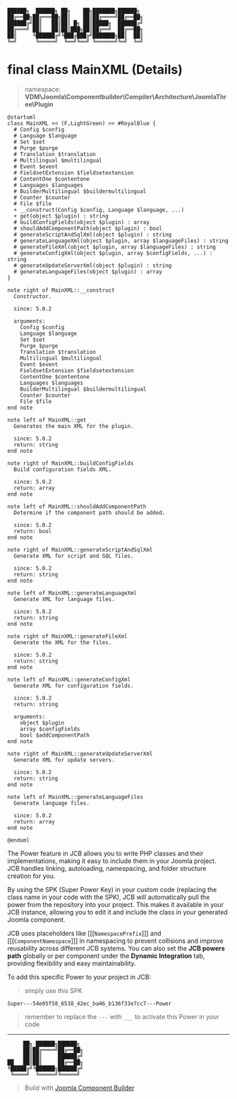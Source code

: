 ```
██████╗  ██████╗ ██╗    ██╗███████╗██████╗
██╔══██╗██╔═══██╗██║    ██║██╔════╝██╔══██╗
██████╔╝██║   ██║██║ █╗ ██║█████╗  ██████╔╝
██╔═══╝ ██║   ██║██║███╗██║██╔══╝  ██╔══██╗
██║     ╚██████╔╝╚███╔███╔╝███████╗██║  ██║
╚═╝      ╚═════╝  ╚══╝╚══╝ ╚══════╝╚═╝  ╚═╝
```
# final class MainXML (Details)
> namespace: **VDM\Joomla\Componentbuilder\Compiler\Architecture\JoomlaThree\Plugin**

```uml
@startuml
class MainXML << (F,LightGreen) >> #RoyalBlue {
  # Config $config
  # Language $language
  # Set $set
  # Purge $purge
  # Translation $translation
  # Multilingual $multilingual
  # Event $event
  # FieldsetExtension $fieldsetextension
  # ContentOne $contentone
  # Languages $languages
  # BuilderMultilingual $buildermultilingual
  # Counter $counter
  # File $file
  + __construct(Config $config, Language $language, ...)
  + get(object $plugin) : string
  # buildConfigFields(object $plugin) : array
  # shouldAddComponentPath(object $plugin) : bool
  # generateScriptAndSqlXml(object $plugin) : string
  # generateLanguageXml(object $plugin, array $languageFiles) : string
  # generateFileXml(object $plugin, array $languageFiles) : string
  # generateConfigXml(object $plugin, array $configFields, ...) : string
  # generateUpdateServerXml(object $plugin) : string
  # generateLanguageFiles(object $plugin) : array
}

note right of MainXML::__construct
  Constructor.

  since: 5.0.2
  
  arguments:
    Config $config
    Language $language
    Set $set
    Purge $purge
    Translation $translation
    Multilingual $multilingual
    Event $event
    FieldsetExtension $fieldsetextension
    ContentOne $contentone
    Languages $languages
    BuilderMultilingual $buildermultilingual
    Counter $counter
    File $file
end note

note left of MainXML::get
  Generates the main XML for the plugin.

  since: 5.0.2
  return: string
end note

note right of MainXML::buildConfigFields
  Build configuration fields XML.

  since: 5.0.2
  return: array
end note

note left of MainXML::shouldAddComponentPath
  Determine if the component path should be added.

  since: 5.0.2
  return: bool
end note

note right of MainXML::generateScriptAndSqlXml
  Generate XML for script and SQL files.

  since: 5.0.2
  return: string
end note

note left of MainXML::generateLanguageXml
  Generate XML for language files.

  since: 5.0.2
  return: string
end note

note right of MainXML::generateFileXml
  Generate the XML for the files.

  since: 5.0.2
  return: string
end note

note left of MainXML::generateConfigXml
  Generate XML for configuration fields.

  since: 5.0.2
  return: string
  
  arguments:
    object $plugin
    array $configFields
    bool $addComponentPath
end note

note right of MainXML::generateUpdateServerXml
  Generate XML for update servers.

  since: 5.0.2
  return: string
end note

note left of MainXML::generateLanguageFiles
  Generate language files.

  since: 5.0.2
  return: array
end note
 
@enduml
```

The Power feature in JCB allows you to write PHP classes and their implementations, making it easy to include them in your Joomla project. JCB handles linking, autoloading, namespacing, and folder structure creation for you.

By using the SPK (Super Power Key) in your custom code (replacing the class name in your code with the SPK), JCB will automatically pull the power from the repository into your project. This makes it available in your JCB instance, allowing you to edit it and include the class in your generated Joomla component.

JCB uses placeholders like [[[`NamespacePrefix`]]] and [[[`ComponentNamespace`]]] in namespacing to prevent collisions and improve reusability across different JCB systems. You can also set the **JCB powers path** globally or per component under the **Dynamic Integration** tab, providing flexibility and easy maintainability.

To add this specific Power to your project in JCB:

> simply use this SPK
```
Super---54e05f58_6538_42ec_ba46_b136f33e7cc7---Power
```
> remember to replace the `---` with `___` to activate this Power in your code

---
```
     ██╗ ██████╗██████╗
     ██║██╔════╝██╔══██╗
     ██║██║     ██████╔╝
██   ██║██║     ██╔══██╗
╚█████╔╝╚██████╗██████╔╝
 ╚════╝  ╚═════╝╚═════╝
```
> Build with [Joomla Component Builder](https://git.vdm.dev/joomla/Component-Builder)


